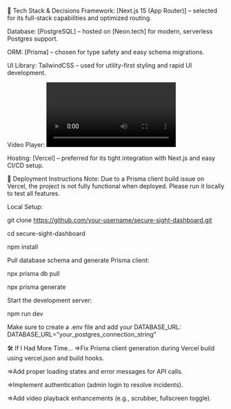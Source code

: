 🧠 Tech Stack & Decisions
  Framework: [Next.js 15 (App Router)] – selected for its full-stack capabilities and optimized routing.
  
  Database: [PostgreSQL] – hosted on [Neon.tech] for modern, serverless Postgres support.
  
  ORM: [Prisma] – chosen for type safety and easy schema migrations.
  
  UI Library: TailwindCSS – used for utility-first styling and rapid UI development.
  
  Video Player: <video> HTML5 tag – chosen for simplicity and native support.
  
  Hosting: [Vercel] – preferred for its tight integration with Next.js and easy CI/CD setup.
  

🚀 Deployment Instructions
  Note: Due to a Prisma client build issue on Vercel, the project is not fully functional when deployed. Please run it locally to test all features.

  Local Setup:
  
  git clone https://github.com/your-username/secure-sight-dashboard.git
  
  cd secure-sight-dashboard
  
  npm install
  
  Pull database schema and generate Prisma client:
  
  npx prisma db pull
  
  npx prisma generate
  
  Start the development server:
  
  npm run dev
  
  Make sure to create a .env file and add your DATABASE_URL: DATABASE_URL="your_postgres_connection_string"

  
🛠️ If I Had More Time…
   =>Fix Prisma client generation during Vercel build using vercel.json and build hooks.
  
   =>Add proper loading states and error messages for API calls.
  
   =>Implement authentication (admin login to resolve incidents).
  
   =>Add video playback enhancements (e.g., scrubber, fullscreen toggle).
